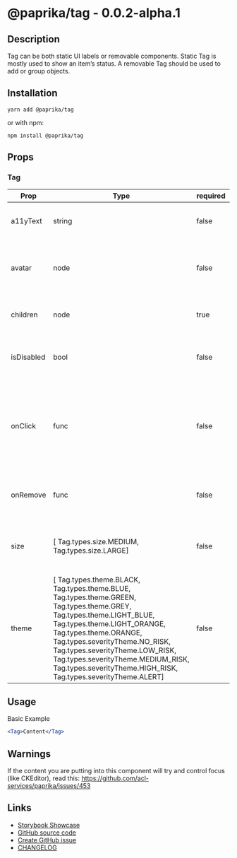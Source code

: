 <!-- start: Autogenerated - do not modify -->

# @paprika/tag - 0.0.2-alpha.1

## Description

Tag can be both static UI labels or removable components. Static Tag is mostly used to show an item’s status. A removable Tag should be used to add or group objects.

## Installation

```
yarn add @paprika/tag
```

or with npm:

```
npm install @paprika/tag
```

## Props

### Tag

| Prop       | Type                                                                                                                                                                                                                                                                                                                                                    | required | default               | Description                                                                               |
| ---------- | ------------------------------------------------------------------------------------------------------------------------------------------------------------------------------------------------------------------------------------------------------------------------------------------------------------------------------------------------------- | -------- | --------------------- | ----------------------------------------------------------------------------------------- |
| a11yText   | string                                                                                                                                                                                                                                                                                                                                                  | false    | null                  | used in aria-tag on the root element                                                      |
| avatar     | node                                                                                                                                                                                                                                                                                                                                                    | false    | null                  | Can pass a avatar to be displayed to the left of the tag content                          |
| children   | node                                                                                                                                                                                                                                                                                                                                                    | true     | -                     | Content to show in the central area of the tag                                            |
| isDisabled | bool                                                                                                                                                                                                                                                                                                                                                    | false    | false                 | Disables tag onClick and remove button functionality                                      |
| onClick    | func                                                                                                                                                                                                                                                                                                                                                    | false    | null                  | Fires when clicking the root element. Should also pass value for a11yText when using this |
| onRemove   | func                                                                                                                                                                                                                                                                                                                                                    | false    | null                  | Pass a function to show a remove button                                                   |
| size       | [ Tag.types.size.MEDIUM, Tag.types.size.LARGE]                                                                                                                                                                                                                                                                                                          | false    | Tag.types.size.MEDIUM | Size of the tag(font size, min-height, padding, etc).                                     |
| theme      | [ Tag.types.theme.BLACK, Tag.types.theme.BLUE, Tag.types.theme.GREEN, Tag.types.theme.GREY, Tag.types.theme.LIGHT_BLUE, Tag.types.theme.LIGHT_ORANGE, Tag.types.theme.ORANGE, Tag.types.severityTheme.NO_RISK, Tag.types.severityTheme.LOW_RISK, Tag.types.severityTheme.MEDIUM_RISK, Tag.types.severityTheme.HIGH_RISK, Tag.types.severityTheme.ALERT] | false    | Tag.types.theme.GREY  | Visual theme of the tag                                                                   |

<!-- end: Autogenerated - do not modify -->
<!-- content -->

## Usage

Basic Example

```jsx
<Tag>Content</Tag>
```

## Warnings

If the content you are putting into this component will try and control focus (like CKEditor), read this: https://github.com/acl-services/paprika/issues/453

<!-- eoContent -->

## Links

- [Storybook Showcase](https://paprika.highbond.com/?path=/story/display-tag--showcase)
- [GitHub source code](https://github.com/acl-services/paprika/tree/master/packages/Tag/src)
- [Create GitHub issue](https://github.com/acl-services/paprika/issues/new?label=[]&title=@paprika/tag%20[help]:%20your%20short%20description&body=%0A%23%20Help%20wanted%0A%0A%23%23%20Please%20write%20your%20question.%0A*A%20clear%20and%20concise%20description%20of%20what%20the%20question%20is*%0A%0A%23%23%20Additional%20context%0A*Add%20any%20other%20context%20or%20screenshots%20about%20your%20question%20here.*%0A)
- [CHANGELOG](https://github.com/acl-services/paprika/tree/master/packages/Tag/CHANGELOG.md)
